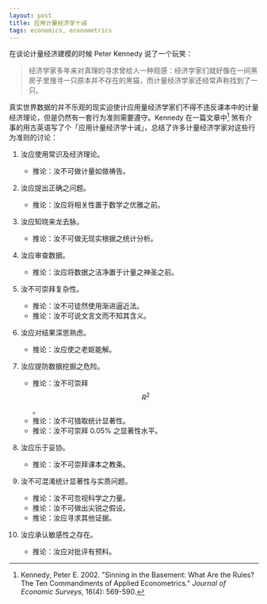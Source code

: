 ```yaml
---
layout: post
title: 应用计量经济学十诫
tags: economics, econometrics
---
```


在谈论计量经济建模的时候 Peter Kennedy 说了一个玩笑：

> 经济学家多年来对真理的寻求曾给人一种观感：经济学家们就好像在一间黑房子里搜寻一只原本并不存在的黑猫，而计量经济学家还经常声称找到了一只。

真实世界数据的并不乐观的现实迫使计应用量经济学家们不得不违反课本中的计量经济理论，但是仍然有一套行为准则需要遵守。Kennedy 在一篇文章中[^1] 煞有介事的用古英语写了个「应用计量经济学十诫」，总结了许多计量经济学家对这些行为准则的讨论：

1. 汝应使用常识及经济理论。 
	- 推论：汝不可做计量如做祷告。

1. 汝应提出正确之问题。 
	- 推论：汝应将相关性置于数学之优雅之前。

1. 汝应知晓来龙去脉。 
	- 推论：汝不可做无现实根据之统计分析。

1. 汝应审查数据。 
	- 推论：汝应将数据之洁净置于计量之神圣之前。

1. 汝不可崇拜复杂性。 
	- 推论：汝不可徒然使用渐进逼近法。 
	- 推论：汝不可说文言文而不知其含义。

1. 汝应对结果深思熟虑。 
	- 推论：汝应使之老妪能解。

1. 汝应提防数据挖掘之危险。 
	- 推论：汝不可崇拜 $$R^2$$ 。 
	- 推论：汝不可猎取统计显著性。 
	- 推论：汝不可崇拜 0.05% 之显著性水平。

1. 汝应乐于妥协。 
	- 推论：汝不可崇拜课本之教条。

1. 汝不可混淆统计显著性与实质问题。 
	- 推论：汝不可忽视科学之力量。 
	- 推论：汝不可做出尖锐之假设。 
	- 推论：汝应寻求其他证据。

1. 汝应承认敏感性之存在。 
	- 推论：汝应对批评有预料。

[^1]: Kennedy, Peter E. 2002. "Sinning in the Basement: What Are the Rules? The Ten Commandments of Applied Econometrics." _Journal of Economic Surveys_, 16(4): 569-590.
